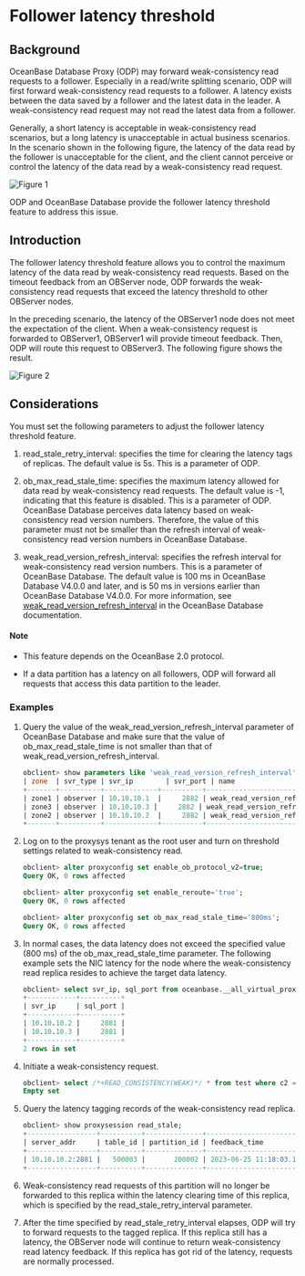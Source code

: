 # Follower latency threshold

## Background

OceanBase Database Proxy (ODP) may forward weak-consistency read requests to a follower. Especially in a read/write splitting scenario, ODP will first forward weak-consistency read requests to a follower. A latency exists between the data saved by a follower and the latest data in the leader. A weak-consistency read request may not read the latest data from a follower.

Generally, a short latency is acceptable in weak-consistency read scenarios, but a long latency is unacceptable in actual business scenarios. In the scenario shown in the following figure, the latency of the data read by the follower is unacceptable for the client, and the client cannot perceive or control the latency of the data read by a weak-consistency read request.

![Figure 1](https://obbusiness-private.oss-cn-shanghai.aliyuncs.com/doc/img/odp/V4.2.1/en-US/600.data-routing/600.follower-latency-threshold-01.png)

ODP and OceanBase Database provide the follower latency threshold feature to address this issue.

## Introduction

The follower latency threshold feature allows you to control the maximum latency of the data read by weak-consistency read requests. Based on the timeout feedback from an OBServer node, ODP forwards the weak-consistency read requests that exceed the latency threshold to other OBServer nodes.

In the preceding scenario, the latency of the OBServer1 node does not meet the expectation of the client. When a weak-consistency request is forwarded to OBServer1, OBServer1 will provide timeout feedback. Then, ODP will route this request to OBServer3. The following figure shows the result.

![Figure 2](https://obbusiness-private.oss-cn-shanghai.aliyuncs.com/doc/img/odp/V4.2.1/en-US/600.data-routing/600.follower-latency-threshold-02.png)

## Considerations

You must set the following parameters to adjust the follower latency threshold feature.

1. read_stale_retry_interval: specifies the time for clearing the latency tags of replicas. The default value is 5s. This is a parameter of ODP.

2. ob_max_read_stale_time: specifies the maximum latency allowed for data read by weak-consistency read requests. The default value is -1, indicating that this feature is disabled. This is a parameter of ODP. OceanBase Database perceives data latency based on weak-consistency read version numbers. Therefore, the value of this parameter must not be smaller than the refresh interval of weak-consistency read version numbers in OceanBase Database.

3. weak_read_version_refresh_interval: specifies the refresh interval for weak-consistency read version numbers. This is a parameter of OceanBase Database. The default value is 100 ms in OceanBase Database V4.0.0 and later, and is 50 ms in versions earlier than OceanBase Database V4.0.0. For more information, see [weak_read_version_refresh_interval](https://en.oceanbase.com/docs/common-oceanbase-database-10000000000871287) in the OceanBase Database documentation.

<main id="notice" type='explain'>
   <h4>Note</h4>
   <ul>
   <li>
   <p>This feature depends on the OceanBase 2.0 protocol. </p>
   </li>
   <li>
   <p>If a data partition has a latency on all followers, ODP will forward all requests that access this data partition to the leader. </p>
   </li>
   </ul>
</main>

### Examples

1. Query the value of the weak_read_version_refresh_interval parameter of OceanBase Database and make sure that the value of ob_max_read_stale_time is not smaller than that of weak_read_version_refresh_interval.

   ```sql
   obclient> show parameters like 'weak_read_version_refresh_interval';
   | zone  | svr_type | svr_ip        | svr_port | name                               | data_type | value | info                                                                       | section  | scope   | source  | edit_level        |
   +-------+----------+-------------+----------+------------------------------------+-----------+-------+----------------------------------------------------------------------------+----------+---------+---------+-------------------+
   | zone1 | observer | 10.10.10.1  |     2882 | weak_read_version_refresh_interval | NULL      | 100ms | the time interval to refresh cluster weak read version Range: [50ms, +∞)   | OBSERVER | CLUSTER | DEFAULT | DYNAMIC_EFFECTIVE |
   | zone3 | observer | 10.10.10.3 |     2882 | weak_read_version_refresh_interval | NULL      | 100ms | the time interval to refresh cluster weak read version Range: [50ms, +∞)   | OBSERVER | CLUSTER | DEFAULT | DYNAMIC_EFFECTIVE |
   | zone2 | observer | 10.10.10.2  |     2882 | weak_read_version_refresh_interval | NULL      | 100ms | the time interval to refresh cluster weak read version Range: [50ms, +∞)   | OBSERVER | CLUSTER | DEFAULT | DYNAMIC_EFFECTIVE |
   +-------+----------+-------------+----------+------------------------------------+-----------+-------+----------------------------------------------------------------------------+----------+---------+---------+-------------------+
   ```

2. Log on to the proxysys tenant as the root user and turn on threshold settings related to weak-consistency read.

   ```sql
   obclient> alter proxyconfig set enable_ob_protocol_v2=true;
   Query OK, 0 rows affected

   obclient> alter proxyconfig set enable_reroute='true';
   Query OK, 0 rows affected

   obclient> alter proxyconfig set ob_max_read_stale_time='800ms';
   Query OK, 0 rows affected
   ```

3. In normal cases, the data latency does not exceed the specified value (800 ms) of the ob_max_read_stale_time parameter. The following example sets the NIC latency for the node where the weak-consistency read replica resides to achieve the target data latency.

   ```sql
   obclient> select svr_ip, sql_port from oceanbase.__all_virtual_proxy_schema where tenant_name = 'mysql' and database_name = 'test' and table_name = 'test' and sql_port > 0 AND role = 2;
   +------------+----------+
   | svr_ip     | sql_port |
   +------------+----------+
   | 10.10.10.2 |     2881 |
   | 10.10.10.3 |     2881 |
   +------------+----------+
   2 rows in set
   ```

4. Initiate a weak-consistency request.

   ```sql
   obclient> select /*+READ_CONSISTENCY(WEAK)*/ * from test where c2 = 10;
   Empty set
   ```

5. Query the latency tagging records of the weak-consistency read replica.

   ```sql
   obclient> show proxysession read_stale;
   +-----------------+----------+--------------+----------------------------+
   | server_addr     | table_id | partition_id | feedback_time              |
   +-----------------+----------+--------------+----------------------------+
   | 10.10.10.2:2881 |   500003 |       200002 | 2023-06-25 11:18:03.129081 |
   +-----------------+----------+--------------+----------------------------+
   ```

6. Weak-consistency read requests of this partition will no longer be forwarded to this replica within the latency clearing time of this replica, which is specified by the read_stale_retry_interval parameter.

7. After the time specified by read_stale_retry_interval elapses, ODP will try to forward requests to the tagged replica. If this replica still has a latency, the OBServer node will continue to return weak-consistency read latency feedback. If this replica has got rid of the latency, requests are normally processed.
